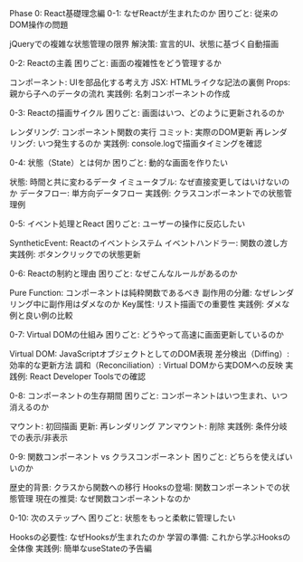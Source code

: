 Phase 0: React基礎理念編
0-1: なぜReactが生まれたのか
困りごと: 従来のDOM操作の問題

jQueryでの複雑な状態管理の限界
解決策: 宣言的UI、状態に基づく自動描画

0-2: Reactの主義
困りごと: 画面の複雑性をどう管理するか

コンポーネント: UIを部品化する考え方
JSX: HTMLライクな記法の裏側
Props: 親から子へのデータの流れ
実践例: 名刺コンポーネントの作成

0-3: Reactの描画サイクル
困りごと: 画面はいつ、どのように更新されるのか

レンダリング: コンポーネント関数の実行
コミット: 実際のDOM更新
再レンダリング: いつ発生するのか
実践例: console.logで描画タイミングを確認

0-4: 状態（State）とは何か
困りごと: 動的な画面を作りたい

状態: 時間と共に変わるデータ
イミュータブル: なぜ直接変更してはいけないのか
データフロー: 単方向データフロー
実践例: クラスコンポーネントでの状態管理例

0-5: イベント処理とReact
困りごと: ユーザーの操作に反応したい

SyntheticEvent: Reactのイベントシステム
イベントハンドラー: 関数の渡し方
実践例: ボタンクリックでの状態更新

0-6: Reactの制約と理由
困りごと: なぜこんなルールがあるのか

Pure Function: コンポーネントは純粋関数であるべき
副作用の分離: なぜレンダリング中に副作用はダメなのか
Key属性: リスト描画での重要性
実践例: ダメな例と良い例の比較

0-7: Virtual DOMの仕組み
困りごと: どうやって高速に画面更新しているのか

Virtual DOM: JavaScriptオブジェクトとしてのDOM表現
差分検出（Diffing）: 効率的な更新方法
調和（Reconciliation）: Virtual DOMから実DOMへの反映
実践例: React Developer Toolsでの確認

0-8: コンポーネントの生存期間
困りごと: コンポーネントはいつ生まれ、いつ消えるのか

マウント: 初回描画
更新: 再レンダリング
アンマウント: 削除
実践例: 条件分岐での表示/非表示

0-9: 関数コンポーネント vs クラスコンポーネント
困りごと: どちらを使えばいいのか

歴史的背景: クラスから関数への移行
Hooksの登場: 関数コンポーネントでの状態管理
現在の推奨: なぜ関数コンポーネントなのか

0-10: 次のステップへ
困りごと: 状態をもっと柔軟に管理したい

Hooksの必要性: なぜHooksが生まれたのか
学習の準備: これから学ぶHooksの全体像
実践例: 簡単なuseStateの予告編